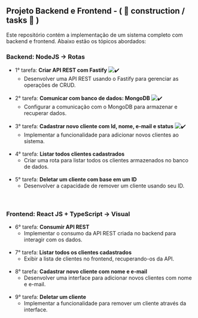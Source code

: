 ## Projeto Backend e Frontend - ( 👷 construction / tasks 👷 )

Este repositório contém a implementação de um sistema completo com backend e frontend. Abaixo estão os tópicos abordados:

### Backend: NodeJS -> Rotas
- 1° tarefa: **Criar API REST com Fastify** ![✔️](https://img.shields.io/badge/Status-✔️-green)
  - Desenvolver uma API REST usando o Fastify para gerenciar as operações de CRUD.<br><br>
- 2° tarefa: **Comunicar com banco de dados: MongoDB** ![✔️](https://img.shields.io/badge/Status-✔️-green)
  - Configurar a comunicação com o MongoDB para armazenar e recuperar dados.<br><br>
- 3° tarefa: **Cadastrar novo cliente com Id, nome, e-mail e status** ![✔️](https://img.shields.io/badge/Status-✔️-green)
  - Implementar a funcionalidade para adicionar novos clientes ao sistema.<br><br>
- 4° tarefa: **Listar todos clientes cadastrados**
  - Criar uma rota para listar todos os clientes armazenados no banco de dados.<br><br>
- 5° tarefa: **Deletar um cliente com base em um ID**
  - Desenvolver a capacidade de remover um cliente usando seu ID.<br><br><br>

### Frontend: React JS + TypeScript -> Visual
- 6° tarefa: **Consumir API REST**
  - Implementar o consumo da API REST criada no backend para interagir com os dados.<br><br>
- 7° tarefa: **Listar todos os clientes cadastrados**
  - Exibir a lista de clientes no frontend, recuperando-os da API.<br><br>
- 8° tarefa: **Cadastrar novo cliente com nome e e-mail**
  - Desenvolver uma interface para adicionar novos clientes com nome e e-mail.<br><br>
- 9° tarefa: **Deletar um cliente**
  - Implementar a funcionalidade para remover um cliente através da interface.<br><br>